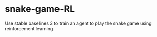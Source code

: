 # snake-game-RL
Use stable baselines 3 to train an agent to play the snake game using reinforcement learning
